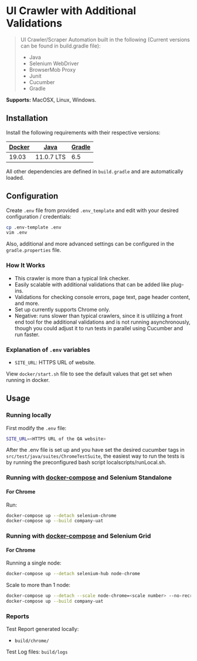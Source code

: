 # UI Crawler with Additional Validations

> UI Crawler/Scraper Automation built in the following 
> (Current versions can be found in build.gradle file):
> * Java 
> * Selenium WebDriver
> * BrowserMob Proxy
> * Junit
> * Cucumber
> * Gradle

**Supports:** MacOSX, Linux, Windows.

## Installation

Install the following requirements with their respective versions:

| [Docker](https://www.docker.com/community-edition) | [Java](https://jdk.java.net/) | [Gradle](https://gradle.org/releases/) |
| --- | --- | --- |
| 19.03 | 11.0.7 LTS | 6.5 |

All other dependencies are defined in `build.gradle` and are automatically loaded.

## Configuration

Create `.env` file from provided `.env_template` and edit with your desired configuration / credentials:

```bash
cp .env-template .env
vim .env
```

Also, additional and more advanced settings can be configured in the `gradle.properties` file.

### How It Works

* This crawler is more than a typical link checker.
* Easily scalable with additional validations that can be added like plug-ins.
* Validations for checking console errors, page text, page header content, and more.
* Set up currently supports Chrome only.
* Negative: runs slower than typical crawlers, since it is utilizing a front end tool 
for the additional validations and is not running asynchronously, though you could adjust it
to run tests in parallel using Cucumber and run faster.

### Explanation of `.env` variables

* `SITE_URL`: HTTPS URL of website.

View `docker/start.sh` file to see the default values that get set when running in docker.

## Usage

### Running locally

First modify the `.env` file:
```bash
SITE_URL=<HTTPS URL of the QA website>
```

After the .env file is set up and you have set the desired cucumber tags in `src/test/java/suites/ChromeTestSuite`,
the easiest way to run the tests is by running the preconfigured bash script localscripts/runLocal.sh.

### Running with [docker-compose](https://docs.docker.com/compose/) and Selenium Standalone

#### For Chrome
Run:
```bash
docker-compose up --detach selenium-chrome
docker-compose up --build company-uat
```

### Running with [docker-compose](https://docs.docker.com/compose/) and Selenium Grid

#### For Chrome

Running a single node:

```bash
docker-compose up --detach selenium-hub node-chrome
```

Scale to more than 1 node:

```bash
docker-compose up --detach --scale node-chrome=<scale number> --no-recreate node-chrome
docker-compose up --build company-uat
```

### Reports

Test Report generated locally:
* `build/chrome/`

Test Log files: `build/logs`
